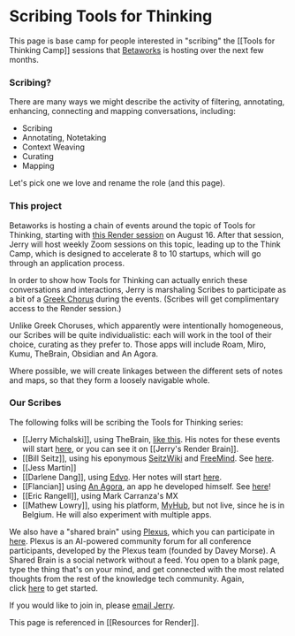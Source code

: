 # Scribing Tools for Thinking

This page is base camp for people interested in "scribing" the [[Tools for Thinking Camp]] sessions that [Betaworks](betaworks.com) is hosting over the next few months. 

### Scribing?

There are many ways we might describe the activity of filtering, annotating, enhancing, connecting and mapping conversations, including:

- Scribing
- Annotating, Notetaking
- Context Weaving
- Curating
- Mapping

Let's pick one we love and rename the role (and this page). 

### This project

Betaworks is hosting a chain of events around the topic of Tools for Thinking, starting with [this Render session](https://www.betaworks.com/event/render-tools-for-thinking) on August 16. After that session, Jerry will host weekly Zoom sessions on this topic, leading up to the Think Camp, which is designed to accelerate 8 to 10 startups, which will go through an application process. 

In order to show how Tools for Thinking can actually enrich these conversations and interactions, Jerry is marshaling Scribes to participate as a bit of a [Greek Chorus](http://en.wikipedia.org/wiki/Greek_chorus) during the events. (Scribes will get complimentary access to the Render session.)

Unlike Greek Choruses, which apparently were intentionally homogeneous, our Scribes will be quite individualistic: each will work in the tool of their choice, curating as they prefer to. Those apps will include Roam, Miro, Kumu, TheBrain, Obsidian and An Agora. 

Where possible, we will create linkages between the different sets of notes and maps, so that they form a loosely navigable whole. 

### Our Scribes

The following folks will be scribing the Tools for Thinking series:

- [[Jerry Michalski]], using TheBrain, [like this](https://bra.in/5qeDMg). His notes for these events will start [here](https://bra.in/4jrLy5), or you can see it on [[Jerry's Render Brain]]. 
- [[Bill Seitz]], using his eponymous [SeitzWiki](http://webseitz.fluxent.com/wiki/FrontPage) and [FreeMind](http://freemind.sourceforge.net/wiki/index.php/Main_Page). See [here](http://webseitz.fluxent.com/wiki/2022-08-16-BetaWorksRenderToolsForThinking).
- [[Jess Martin]]
- [[Darlene Dang]], using [Edvo](https://www.edvo.com/). Her notes will start [here](https://app.edvo.com/topic/Dw11GUNDXryRqjr4DoH7). 
- [[Flancian]] using [An Agora](https://anagora.org/), an app he developed himself. See [here](https://anagora.org/tools-for-thinking)!
- [[Eric Rangell]], using Mark Carranza's MX
- [[Mathew Lowry]], using his platform, [MyHub](MyHub.ai), but not live, since he is in Belgium. He will also experiment with multiple apps. 

We also have a "shared brain" using [Plexus](https://plexusnotes.com/home), which you can participate in [here](http://plexus.earth/p/render). Plexus is an AI-powered community forum for all conference participants, developed by the Plexus team (founded by Davey Morse). A Shared Brain is a social network without a feed. You open to a blank page, type the thing that's on your mind, and get connected with the most related thoughts from the rest of the knowledge tech community. Again, click [here](http://plexus.earth/p/render) to get started.

If you would like to join in, please [email Jerry](mailto:sociate@gmail.com). 

This page is referenced in [[Resources for Render]].